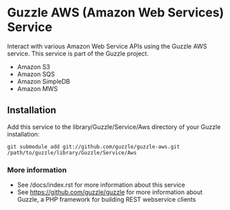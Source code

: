 Guzzle AWS (Amazon Web Services) Service
========================================

Interact with various Amazon Web Service APIs using the Guzzle AWS service.  This service is part of the Guzzle project.
- Amazon S3
- Amazon SQS
- Amazon SimpleDB
- Amazon MWS

## Installation

Add this service to the library/Guzzle/Service/Aws directory of your Guzzle installation:

    git submodule add git://github.com/guzzle/guzzle-aws.git /path/to/guzzle/library/Guzzle/Service/Aws

### More information

- See /docs/index.rst for more information about this service
- See https://github.com/guzzle/guzzle for more information about Guzzle, a PHP framework for building REST webservice clients